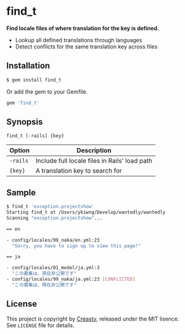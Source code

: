 find_t
======

**Find locale files of where translation for the key is defined.**

- Lookup all defined translations through languages
- Detect conflicts for the same translation key across files


Installation
------------

```sh
$ gem install find_t
```

Or add the gem to your Gemfile.

```ruby
gem 'find_t'
```


Synopsis
--------

```
find_t [-rails] {key}
```

| Option   | Description                                   |
| -------- | --------------------------------------------- |
| `-rails` | Include full locale files in Rails' load path |
| `{key}`  | A translation key to search for               |


Sample
------

```sh
$ find_t 'exception.projectshow'
Starting find_t at /Users/ykiwng/Develop/wantedly/wantedly
Scanning "exception.projectshow"...

== en

- config/locales/99_naka/en.yml:23
  "Sorry, you have to sign up to view this page!"

== ja

- config/locales/01_model/ja.yml:3
  "この募集は、現在非公開です"
- config/locales/99_naka/ja.yml:23 [CONFLICTED]
  "この募集は、現在非公開です"
```


License
-------

This project is copyright by [Creasty](http://www.creasty.com), released under the MIT lisence.  
See `LICENSE` file for details.
